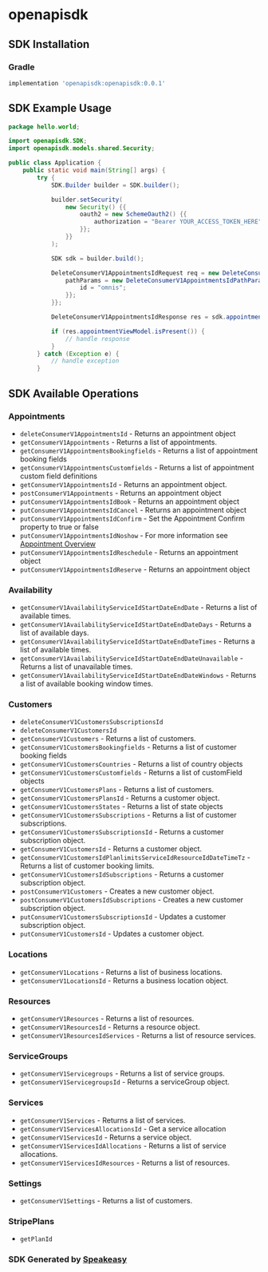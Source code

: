 # openapisdk

<!-- Start SDK Installation -->
## SDK Installation

### Gradle

```groovy
implementation 'openapisdk:openapisdk:0.0.1'
```
<!-- End SDK Installation -->

## SDK Example Usage
<!-- Start SDK Example Usage -->
```java
package hello.world;

import openapisdk.SDK;
import openapisdk.models.shared.Security;

public class Application {
    public static void main(String[] args) {
        try {
            SDK.Builder builder = SDK.builder();

            builder.setSecurity(
                new Security() {{
                    oauth2 = new SchemeOauth2() {{
                        authorization = "Bearer YOUR_ACCESS_TOKEN_HERE";
                    }};
                }}
            );

            SDK sdk = builder.build();

            DeleteConsumerV1AppointmentsIdRequest req = new DeleteConsumerV1AppointmentsIdRequest() {{
                pathParams = new DeleteConsumerV1AppointmentsIdPathParams() {{
                    id = "omnis";
                }};
            }};

            DeleteConsumerV1AppointmentsIdResponse res = sdk.appointments.deleteConsumerV1AppointmentsId(req);

            if (res.appointmentViewModel.isPresent()) {
                // handle response
            }
        } catch (Exception e) {
            // handle exception
        }
```
<!-- End SDK Example Usage -->

<!-- Start SDK Available Operations -->
## SDK Available Operations

### Appointments

* `deleteConsumerV1AppointmentsId` - Returns an appointment object
* `getConsumerV1Appointments` - Returns a list of appointments.
* `getConsumerV1AppointmentsBookingfields` - Returns a list of appointment booking fields
* `getConsumerV1AppointmentsCustomfields` - Returns a list of appointment custom field definitions
* `getConsumerV1AppointmentsId` - Returns an appointment object.
* `postConsumerV1Appointments` - Returns an appointment object
* `putConsumerV1AppointmentsIdBook` - Returns an appointment object
* `putConsumerV1AppointmentsIdCancel` - Returns an appointment object
* `putConsumerV1AppointmentsIdConfirm` - Set the Appointment Confirm property to true or false
* `putConsumerV1AppointmentsIdNoshow` - For more information see <a href="https://onsched.readme.io/docs/appointments-overview">Appointment Overview</a>
* `putConsumerV1AppointmentsIdReschedule` - Returns an appointment object
* `putConsumerV1AppointmentsIdReserve` - Returns an appointment object

### Availability

* `getConsumerV1AvailabilityServiceIdStartDateEndDate` - Returns a list of available times.
* `getConsumerV1AvailabilityServiceIdStartDateEndDateDays` - Returns a list of available days.
* `getConsumerV1AvailabilityServiceIdStartDateEndDateTimes` - Returns a list of available times.
* `getConsumerV1AvailabilityServiceIdStartDateEndDateUnavailable` - Returns a list of unavailable times.
* `getConsumerV1AvailabilityServiceIdStartDateEndDateWindows` - Returns a list of available booking window times.

### Customers

* `deleteConsumerV1CustomersSubscriptionsId`
* `deleteConsumerV1CustomersId`
* `getConsumerV1Customers` - Returns a list of customers.
* `getConsumerV1CustomersBookingfields` - Returns a list of customer booking fields
* `getConsumerV1CustomersCountries` - Returns a list of country objects
* `getConsumerV1CustomersCustomfields` - Returns a list of customField objects
* `getConsumerV1CustomersPlans` - Returns a list of customers.
* `getConsumerV1CustomersPlansId` - Returns a customer object.
* `getConsumerV1CustomersStates` - Returns a list of state objects
* `getConsumerV1CustomersSubscriptions` - Returns a list of customer subscriptions.
* `getConsumerV1CustomersSubscriptionsId` - Returns a customer subscription object.
* `getConsumerV1CustomersId` - Returns a customer object.
* `getConsumerV1CustomersIdPlanlimitsServiceIdResourceIdDateTimeTz` - Returns a list of customer booking limits.
* `getConsumerV1CustomersIdSubscriptions` - Returns a customer subscription object.
* `postConsumerV1Customers` - Creates a new customer object.
* `postConsumerV1CustomersIdSubscriptions` - Creates a new customer subscription object.
* `putConsumerV1CustomersSubscriptionsId` - Updates a customer subscription object.
* `putConsumerV1CustomersId` - Updates a customer object.

### Locations

* `getConsumerV1Locations` - Returns a list of business locations.
* `getConsumerV1LocationsId` - Returns a business location object.

### Resources

* `getConsumerV1Resources` - Returns a list of resources.
* `getConsumerV1ResourcesId` - Returns a resource object.
* `getConsumerV1ResourcesIdServices` - Returns a list of resource services.

### ServiceGroups

* `getConsumerV1Servicegroups` - Returns a list of service groups.
* `getConsumerV1ServicegroupsId` - Returns a serviceGroup object.

### Services

* `getConsumerV1Services` - Returns a list of services.
* `getConsumerV1ServicesAllocationsId` - Get a service allocation
* `getConsumerV1ServicesId` - Returns a service object.
* `getConsumerV1ServicesIdAllocations` - Returns a list of service allocations.
* `getConsumerV1ServicesIdResources` - Returns a list of resources.

### Settings

* `getConsumerV1Settings` - Returns a list of customers.

### StripePlans

* `getPlanId`

<!-- End SDK Available Operations -->

### SDK Generated by [Speakeasy](https://docs.speakeasyapi.dev/docs/using-speakeasy/client-sdks)
